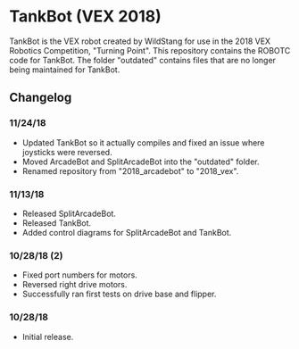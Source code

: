 # TankBot (VEX 2018)

TankBot is the VEX robot created by WildStang for use in the 2018 VEX Robotics Competition, "Turning Point". This repository contains the ROBOTC code for TankBot. The folder "outdated" contains files that are no longer being maintained for TankBot.

## Changelog
### 11/24/18
* Updated TankBot so it actually compiles and fixed an issue where joysticks were reversed.
* Moved ArcadeBot and SplitArcadeBot into the "outdated" folder.
* Renamed repository from "2018_arcadebot" to "2018_vex".

### 11/13/18
* Released SplitArcadeBot.
* Released TankBot.
* Added control diagrams for SplitArcadeBot and TankBot.

### 10/28/18 (2)
* Fixed port numbers for motors.
* Reversed right drive motors.
* Successfully ran first tests on drive base and flipper.

### 10/28/18
* Initial release.
